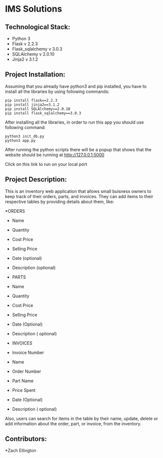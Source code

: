 # IMS Solutions

## Technological Stack:

* Python 3
* Flask v 2.2.3
* Flask_sqlalchemy v 3.0.3
* SQLAlchemy v 2.0.10
* Jinja2 v 3.1.2

## Project Installation:

Assuming that you already have python3 and pip installed, you have to install all the libraries by using following commands:

```
pip install flask==2.2.3
pip install jinja2==3.1.2
pip install SQLAlchemy==2.0.10
pip install flask_sqlalchemy==3.0.3
```

After installing all the libraries, in order to run this app you should use following command:

```
python3 init_db.py
python3 app.py
```

After running the python scripts there will be a popup that shows that the website should be running at http://127.0.0.1:5000

Click on this link to run on your local port

## Project Description:

This is an inventory web application that allows small buisness owners to keep track of their orders, parts, and invoices. They can add items to their respective tables by providing details about them, like:

*ORDERS
* Name
* Quantity
* Cost Price
* Selling Price
* Date (optional)
* Description (optional)

* PARTS
* Name
* Quantity
* Cost Price
* Selling Price
* Date (Optional)
* Description ( optional)

* INVOICES
* Invoice Number
* Name
* Order Number
* Part Name
* Price Spent 
* Date (Optional)
* Description ( optional)

Also, users can search for items in the table by their name, update, delete or add information about the order, part, or invoice, from the inventory.

## Contributors:

*Zach Ellington
